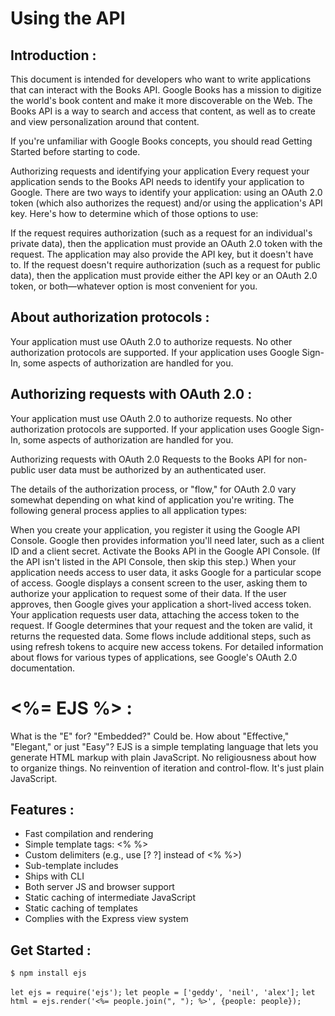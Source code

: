 # Using the API

## Introduction :

This document is intended for developers who want to write applications that can interact with the Books API. Google Books has a mission to digitize the world's book content and make it more discoverable on the Web. The Books API is a way to search and access that content, as well as to create and view personalization around that content.

If you're unfamiliar with Google Books concepts, you should read Getting Started before starting to code.

Authorizing requests and identifying your application
Every request your application sends to the Books API needs to identify your application to Google. There are two ways to identify your application: using an OAuth 2.0 token (which also authorizes the request) and/or using the application's API key. Here's how to determine which of those options to use:

If the request requires authorization (such as a request for an individual's private data), then the application must provide an OAuth 2.0 token with the request. The application may also provide the API key, but it doesn't have to.
If the request doesn't require authorization (such as a request for public data), then the application must provide either the API key or an OAuth 2.0 token, or both—whatever option is most convenient for you.

## About authorization protocols :

Your application must use OAuth 2.0 to authorize requests. No other authorization protocols are supported. If your application uses Google Sign-In, some aspects of authorization are handled for you.

## Authorizing requests with OAuth 2.0 :

Your application must use OAuth 2.0 to authorize requests. No other authorization protocols are supported. If your application uses Google Sign-In, some aspects of authorization are handled for you.

Authorizing requests with OAuth 2.0
Requests to the Books API for non-public user data must be authorized by an authenticated user.

The details of the authorization process, or "flow," for OAuth 2.0 vary somewhat depending on what kind of application you're writing. The following general process applies to all application types:

When you create your application, you register it using the Google API Console. Google then provides information you'll need later, such as a client ID and a client secret.
Activate the Books API in the Google API Console. (If the API isn't listed in the API Console, then skip this step.)
When your application needs access to user data, it asks Google for a particular scope of access.
Google displays a consent screen to the user, asking them to authorize your application to request some of their data.
If the user approves, then Google gives your application a short-lived access token.
Your application requests user data, attaching the access token to the request.
If Google determines that your request and the token are valid, it returns the requested data.
Some flows include additional steps, such as using refresh tokens to acquire new access tokens. For detailed information about flows for various types of applications, see Google's OAuth 2.0 documentation.

# <%= EJS %> :

What is the "E" for? "Embedded?" Could be. How about "Effective," "Elegant," or just "Easy"? EJS is a simple templating language that lets you generate HTML markup with plain JavaScript. No religiousness about how to organize things. No reinvention of iteration and control-flow. It's just plain JavaScript.

## Features :

* Fast compilation and rendering
* Simple template tags: <% %>
* Custom delimiters (e.g., use [? ?] instead of <% %>)
* Sub-template includes
* Ships with CLI
* Both server JS and browser support
* Static caching of intermediate JavaScript
* Static caching of templates
* Complies with the Express view system

## Get Started :

`$ npm install ejs`

`let ejs = require('ejs');`
`let people = ['geddy', 'neil', 'alex'];`
`let html = ejs.render('<%= people.join(", "); %>', {people: people});`

